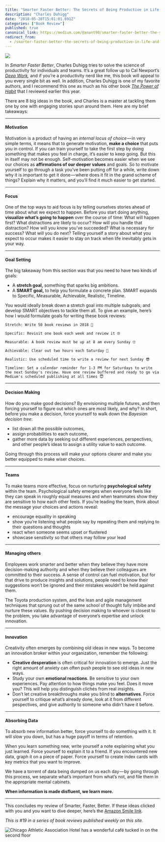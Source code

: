 ```yaml
---
title: "Smarter Faster Better: The Secrets of Being Productive in Life and Business"
description: "Charles Duhigg"
date: "2018-05-20T15:01:01.691Z"
categories: ["Book Review"]
published: true
canonical_link: https://medium.com/@anant90/smarter-faster-better-the-secrets-of-being-productive-in-life-and-business-b49ae9eeac6b
redirect_from:
  - /smarter-faster-better-the-secrets-of-being-productive-in-life-and-business-b49ae9eeac6b
---
```


![](/assets/blog/smarter-faster-better-the-secrets-of-being-productive-in-life-and-business/asset-1.png)

In _Smarter Faster Better_, Charles Duhigg tries to solve the science of productivity for individuals and teams. It’s a great follow up to Cal Newport’s [_Deep Work_](https://anantjain.dev/deep-work-c4a1b7232482)_,_ and if you’re a productivity nerd like me, this book will appeal to you every single bit as well. In addition, Charles Duhigg is one of my favorite authors, and I recommend this one as much as his other book [_The Power of Habit_](https://anantjain.dev/the-power-of-habit-25418fa8f832) that I reviewed earlier this year.

There are 8 big ideas in the book, and Charles is a master at tackling them one by one with engaging stories spun around them. Here are my brief takeaways:

---

#### Motivation

Motivation is a product of having an *internal locus of choice* — in very simple terms, it means that to generate motivation, **make a choice** that puts you in control. If you can train yourself to take the first step by doing something that makes you feel in charge, it’s easier to keep going. But this in itself may not be enough. Self-motivation becomes easier when we see our choices as **affirmations of our deeper values** and goals. So to motivate yourself to go through a task you’ve been putting off for a while, write down why it is important to get it done — where does it fit in the grand scheme of things? Explain why it matters, and you’ll find it much easier to get started.

---

#### Focus

One of the top ways to aid focus is by telling ourselves stories ahead of time about what we expect to happen. Before you start doing anything, **visualize what’s going to happen** over the course of time: What will happen first? What distractions are likely to occur? How will you handle that distraction? How will you know you’ve succeeded? What is necessary for success? What will you do next? Telling yourself a story about what you expect to occur makes it easier to stay on track when life inevitably gets in your way.

---

#### Goal Setting

The big takeaway from this section was that you need to have two kinds of goals:

- A **stretch goal,** something that sparks big ambitions.
- A **SMART goal,** to help you formulate a concrete plan. SMART expands to Specific, Measurable, Achievable, Realistic, Timeline.

You would ideally break down a stretch goal into multiple subgoals, and develop SMART objectives to tackle them all. To give an example, here’s how I would formulate goals for writing these book reviews:

```
Stretch: Write 50 book reviews in 2018 🤯

Specific: Revisit one book each week and review it 🤓

Measurable: A book review must be up at 8 am every Sunday 🙄

Achievable: Clear out two hours each Saturday 😬

Realistic: Use scheduled time to write a review for next Sunday 😎

Timeline: Set a calendar reminder for 1-3 PM for Saturdays to write the next Sunday's review. Have one review buffered and ready to go via Medium's scheduled publishing at all times 😇
```

---

#### Decision Making

How do you make good decisions? By envisioning multiple futures, and then forcing yourself to figure out which ones are most likely, and why? In short, before you make a decision, force yourself to walk down the _Bayesian decision tree_:

- list down all the possible outcomes,
- assign probabilities to each outcome,
- gather more data by seeking out different experiences, perspectives, and other people’s ideas to assign a utility value to each outcome.

Going through this process will make your options clearer and make you better equipped to make wiser choices.

---

#### Teams

To make teams more effective, focus on nurturing **psychological safety** within the team. Psychological safety emerges when everyone feels like they can speak in roughly equal measures and when teammates show they are sensitive to how each other feels. If you’re leading the team, think about the message your choices and actions reveal:

- encourage equality in speaking
- show you’re listening what people say by repeating them and replying to their questions and thoughts
- react when someone seems upset or flustered
- showcase senstivity so that others may follow your lead

---

#### Managing others

Employees work smarter and better when they believe they have more decision-making authority and when they believe their colleagues are committed to their success. A sense of control can fuel motivation, but for that drive to produce insights and solutions, people need to know their suggestions won’t be ignored and their mistakes wouldn’t be held against them.

The Toyota production system, and the lean and agile management techniques that sprung out of the same school of thought fully imbibe and nurture these values. By pushing decision making to whoever is closest to the problem, you take advantage of everyone’s expertise and unlock innovation.

---

#### Innovation

Creativity often emerges by combining old ideas in new ways. To become an innovation broker within your organization, remember the following:

- **Creative desperation** is often critical for innovation to emerge. Just the right amount of anxiety can often push people to see old ideas in new ways.
- Study your own **emotional reactions**. Be sensitive to your own experiences. Pay attention to how things make you feel. Does it move you? This will help you distinguish clichés from real insights.
- Don’t let creative breakthroughs make you blind to **alternatives**. Force yourself to critique what’s already done, look at it from different pespectives, and give authority to someone who didn’t have it before.

---

#### Absorbing Data

To absorb new information better, force yourself to do something with it. It will slow you down, but has a huge payoff in terms of retention.

When you learn something new, write yourself a note explaining what you just learned. Force yourself to explain it to a friend. If you encountered new data, graph it on a piece of paper. Force yourself to create index cards with key metrics that you want to improve.

We have a torrent of data being dumped on us each day — by going through this process, we separate what’s important from what’s not, and file them in the appropriate mental cabinets.

**When information is made disfluent, we learn more.**

---

This concludes my review of Smarter, Faster, Better. If these ideas clicked with you and you want to dive deeper, here’s the [Amazon Smile link](https://smile.amazon.com/Smarter-Faster-Better-Transformative-Productivity/dp/0812983599/).

_This is #19 in a series of book reviews published weekly on this site._

![Chicago Athletic Association Hotel has a wonderful café tucked in on the second floor](/assets/blog/smarter-faster-better-the-secrets-of-being-productive-in-life-and-business/asset-2.png)

